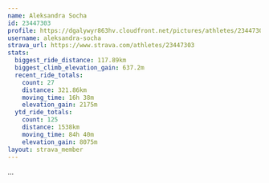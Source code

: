 ```yaml
---
name: Aleksandra Socha
id: 23447303
profile: https://dgalywyr863hv.cloudfront.net/pictures/athletes/23447303/14745546/4/large.jpg
username: aleksandra-socha
strava_url: https://www.strava.com/athletes/23447303
stats:
  biggest_ride_distance: 117.89km
  biggest_climb_elevation_gain: 637.2m
  recent_ride_totals:
    count: 27
    distance: 321.86km
    moving_time: 16h 38m
    elevation_gain: 2175m
  ytd_ride_totals:
    count: 125
    distance: 1538km
    moving_time: 84h 40m
    elevation_gain: 8075m
layout: strava_member
--- 
```

...
